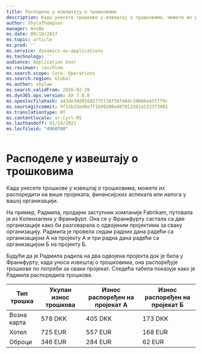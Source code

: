 ```yaml
---
title: Расподеле у извештају о трошковима
description: Када унесете трошкове у извештај о трошковима, можете их распоредити на више пројеката, правних лица или налога у вашој организацији.
author: ShylaThompson
manager: AnnBe
ms.date: 09/19/2017
ms.topic: article
ms.prod: ''
ms.service: dynamics-ax-applications
ms.technology: ''
audience: Application User
ms.reviewer: roschlom
ms.search.scope: Core, Operations
ms.search.region: Global
ms.author: shylaw
ms.search.validFrom: 2016-02-28
ms.dyn365.ops.version: AX 7.0.0
ms.openlocfilehash: a43de30d916d2775f28f59f404c34b60a43fff9c
ms.sourcegitcommit: 9f31b33ed6e7f1b49200a407913201a1337f3401
ms.translationtype: HT
ms.contentlocale: sr-Cyrl-RS
ms.lasthandoff: 01/14/2021
ms.locfileid: "4960760"
---
```

# <a name="expense-report-distributions"></a>Расподеле у извештају о трошковима

Када унесете трошкове у извештај о трошковима, можете их распоредити на више пројеката, финансијских аспеката или налога у вашој организацији.

На пример, Радмила, продајни заступник компаније Fabrikam, путовала је из Копенхагена у Франкфурт. Она се у Франкфурту састала са две организације како би разговарала о одвојеним пројектима за сваку организацију. Радмила је провела седам радних дана радећи са организацијом А на пројекту А и три радна дана радећи са организацијом Б на пројекту Б.

Будући да је Радмила радила на два одвојена пројекта док је била у Франкфурту, када уноси извештај о трошковима, она распоређује трошкове по потреби за сваки пројекат. Следећа табела показује како је Радмила распоредила трошкове.


| Тип трошка | Укупан износ трошкова|Износ распоређен на пројекат А| Износ распоређен на пројекат Б |
|--------------|---------------------|-------------------------------|---------------------------------|
|Возна карта   |578 DKK              |405 DKK                        |173 DKK                          |
|Хотел         |725 EUR              |557 EUR                        |168 EUR                          |
|Оброци         |346 EUR              |284 EUR                        |62 EUR                           |

